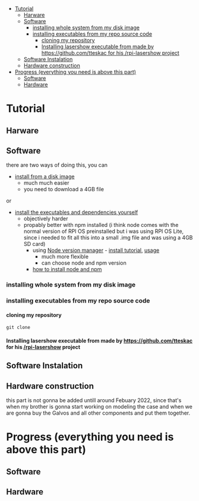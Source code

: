 - [Tutorial](#tutorial)
  - [Harware](#harware)
  - [Software](#software)
    - [installing whole system from my disk image](#installing-whole-system-from-my-disk-image)
    - [installing executables from my repo source code](#installing-executables-from-my-repo-source-code)
      - [cloning my repository](#cloning-my-repository)
      - [Installing lasershow executable from made by https://github.com/tteskac for his /rpi-lasershow project](#installing-lasershow-executable-from-made-by-httpsgithubcomtteskac-for-his-rpi-lasershow-project)
  - [Software Instalation](#software-instalation)
  - [Hardware construction](#hardware-construction)
- [Progress (everything you need is above this part)](#progress-everything-you-need-is-above-this-part)
  - [Software](#software-1)
  - [Hardware](#hardware)

# Tutorial
## Harware
## Software
there are two ways of doing this, you can
- [install from a disk image](#installing-whole-system-from-my-disk-image)
  - much much easier
  - you need to download a 4GB file

or
- [install the executables and dependencies yourself](#installing-executables-from-my-repo-source-code)
  - objectively harder
  - propably better with npm installed (i think node comes with the normal version of RPI OS preinstalled but i was using RPI OS Lite, since i needed to fit all this into a small .img file and was using a 4GB SD card)
    - using [Node version manager](https://github.com/nvm-sh/nvm) - [install tutorial](https://github.com/nvm-sh/nvm#installing-and-updating), [usage](https://github.com/nvm-sh/nvm#usage)
      - much more flexible
      - can choose node and npm version 
    - [how to install node and npm](https://phoenixnap.com/kb/install-node-js-npm-on-windows)

### installing whole system from my disk image

### installing executables from my repo source code 

#### cloning my repository
```git clone ```
#### Installing lasershow executable from made by https://github.com/tteskac for his [/rpi-lasershow](https://github.com/tteskac/rpi-lasershow) project




## Software Instalation

## Hardware construction
this part is not gonna be added untill around Febuary 2022, since that's when my brother is gonna start working on modeling the case and when we are gonna buy the Galvos and all other components and put them together.

# Progress (everything you need is above this part)

## Software

## Hardware